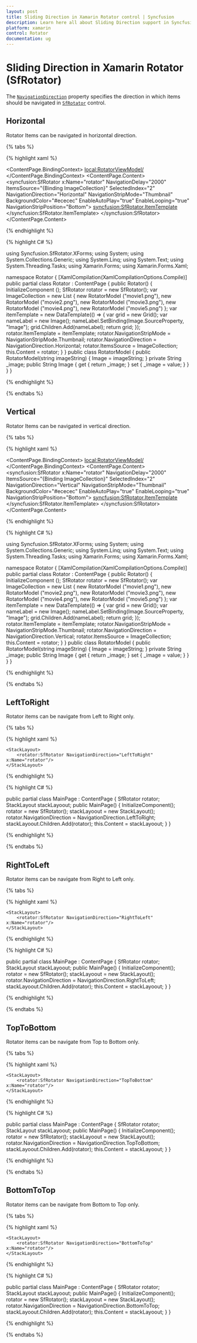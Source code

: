 ```yaml
---
layout: post
title: Sliding Direction in Xamarin Rotator control | Syncfusion
description: Learn here all about Sliding Direction support in Syncfusion Xamarin Rotator (SfRotator) control and more.
platform: xamarin 
control: Rotator
documentation: ug
---
```


# Sliding Direction in Xamarin Rotator (SfRotator)

The [`NavigationDirection`](https://help.syncfusion.com/cr/xamarin/Syncfusion.SfRotator.XForms.SfRotator.html#Syncfusion_SfRotator_XForms_SfRotator_NavigationDirection) property specifies the direction in which items should be navigated in [`SfRotator`](https://help.syncfusion.com/cr/xamarin/Syncfusion.SfRotator.XForms.SfRotator.html) control.

## Horizontal

Rotator Items can be navigated in horizontal direction.

{% tabs %}

{% highlight xaml %}

<ContentPage xmlns="http://xamarin.com/schemas/2014/forms"
             xmlns:x="http://schemas.microsoft.com/winfx/2009/xaml"
             xmlns:local="clr-namespace:RangeSlider"
             xmlns:syncfusion="clr-namespace:Syncfusion.SfRotator.XForms;assembly=Syncfusion.SfRotator.XForms"
             x:Class="RangeSlider.Rotator">
    <ContentPage.BindingContext>
        <local:RotatorViewModel/>
    </ContentPage.BindingContext>
    <ContentPage.Content>
        <syncfusion:SfRotator x:Name="rotator" 
                        NavigationDelay="2000" 
                        ItemsSource="{Binding ImageCollection}" 
                        SelectedIndex="2"
                        NavigationDirection="Horizontal"
                        NavigationStripMode="Thumbnail" 
                        BackgroundColor="#ececec"
                        EnableAutoPlay="true"
                        EnableLooping="true"
                        NavigationStripPosition="Bottom">
            <syncfusion:SfRotator.ItemTemplate>
                <DataTemplate>
                    <Image  Source="{Binding Image}"/>
                </DataTemplate>
            </syncfusion:SfRotator.ItemTemplate>
        </syncfusion:SfRotator>
    </ContentPage.Content>
</ContentPage>

{% endhighlight %}

{% highlight C# %}

using Syncfusion.SfRotator.XForms;
using System;
using System.Collections.Generic;
using System.Linq;
using System.Text;
using System.Threading.Tasks;
using Xamarin.Forms;
using Xamarin.Forms.Xaml;

namespace Rotator
{
	[XamlCompilation(XamlCompilationOptions.Compile)]
	public partial class Rotator : ContentPage
	{
		public Rotator()
		{
			InitializeComponent ();
            SfRotator rotator = new SfRotator();
            var ImageCollection = new List<RotatorModel> {
            new RotatorModel ("movie1.png"),
            new RotatorModel ("movie2.png"),
            new RotatorModel ("movie3.png"),
            new RotatorModel ("movie4.png"),
            new RotatorModel ("movie5.png")
            };
            var itemTemplate = new DataTemplate(() =>
            {
                var grid = new Grid();
                var nameLabel = new Image();
                nameLabel.SetBinding(Image.SourceProperty, "Image");
                grid.Children.Add(nameLabel);
                return grid;
            });
            rotator.ItemTemplate = itemTemplate;
            rotator.NavigationStripMode = NavigationStripMode.Thumbnail;
			rotator.NavigationDirection = NavigationDirection.Horizontal;
            rotator.ItemsSource = ImageCollection;
            this.Content = rotator;
        }
	}
    public class RotatorModel
    {
        public RotatorModel(string imageString)
        {
            Image = imageString;
        }
        private String _image;
        public String Image
        {
            get { return _image; }
            set { _image = value; }
        }
    }
}

{% endhighlight %}

{% endtabs %}

## Vertical

Rotator Items can be navigated in vertical direction.

{% tabs %}

{% highlight xaml %}

<ContentPage xmlns="http://xamarin.com/schemas/2014/forms"
             xmlns:x="http://schemas.microsoft.com/winfx/2009/xaml"
             xmlns:local="clr-namespace:RangeSlider"
             xmlns:syncfusion="clr-namespace:Syncfusion.SfRotator.XForms;assembly=Syncfusion.SfRotator.XForms"
             x:Class="RangeSlider.Rotator">
    <ContentPage.BindingContext>
        <local:RotatorViewModel/>
    </ContentPage.BindingContext>
    <ContentPage.Content>
        <syncfusion:SfRotator x:Name="rotator" 
                        NavigationDelay="2000" 
                        ItemsSource="{Binding ImageCollection}" 
                        SelectedIndex="2"
                        NavigationDirection="Vertical"
                        NavigationStripMode="Thumbnail" 
                        BackgroundColor="#ececec"
                        EnableAutoPlay="true"
                        EnableLooping="true"
                        NavigationStripPosition="Bottom">
            <syncfusion:SfRotator.ItemTemplate>
                <DataTemplate>
                    <Image  Source="{Binding Image}"/>
                </DataTemplate>
            </syncfusion:SfRotator.ItemTemplate>
        </syncfusion:SfRotator>
    </ContentPage.Content>
</ContentPage>	

{% endhighlight %}

{% highlight C# %}

using Syncfusion.SfRotator.XForms;
using System;
using System.Collections.Generic;
using System.Linq;
using System.Text;
using System.Threading.Tasks;
using Xamarin.Forms;
using Xamarin.Forms.Xaml;

namespace Rotator
{
	[XamlCompilation(XamlCompilationOptions.Compile)]
	public partial class Rotator : ContentPage
	{
		public Rotator()
		{
			InitializeComponent ();
            SfRotator rotator = new SfRotator();
            var ImageCollection = new List<RotatorModel> {
            new RotatorModel ("movie1.png"),
            new RotatorModel ("movie2.png"),
            new RotatorModel ("movie3.png"),
            new RotatorModel ("movie4.png"),
            new RotatorModel ("movie5.png")
            };
            var itemTemplate = new DataTemplate(() =>
            {
                var grid = new Grid();
                var nameLabel = new Image();
                nameLabel.SetBinding(Image.SourceProperty, "Image");
                grid.Children.Add(nameLabel);
                return grid;
            });
            rotator.ItemTemplate = itemTemplate;
            rotator.NavigationStripMode = NavigationStripMode.Thumbnail;
	        rotator.NavigationDirection = NavigationDirection.Vertical;
            rotator.ItemsSource = ImageCollection;
            this.Content = rotator;
        }
	}
    public class RotatorModel
    {
        public RotatorModel(string imageString)
        {
            Image = imageString;
        }
        private String _image;
        public String Image
        {
            get { return _image; }
            set { _image = value; }
        }
    }
}

{% endhighlight %}

{% endtabs %}

## LeftToRight

Rotator items can be navigate from Left to Right only.

{% tabs %}

{% highlight xaml %}

<?xml version="1.0" encoding="utf-8" ?>
<ContentPage xmlns="http://xamarin.com/schemas/2014/forms"
             xmlns:x="http://schemas.microsoft.com/winfx/2009/xaml"
             xmlns:d="http://xamarin.com/schemas/2014/forms/design"
             xmlns:mc="http://schemas.openxmlformats.org/markup-compatibility/2006"
             mc:Ignorable="d"
             xmlns:rotator="clr-namespace:Syncfusion.SfRotator.XForms;assembly=Syncfusion.SfRotator.XForms"
             x:Class="RotatorNavigation.MainPage">
    
    <StackLayout>
        <rotator:SfRotator NavigationDirection="LeftToRight" x:Name="rotator"/>
    </StackLayout>

</ContentPage>

{% endhighlight %}

{% highlight C# %}

public partial class MainPage : ContentPage
{
    SfRotator rotator;
    StackLayout stackLayoout;
    public MainPage()
    {
        InitializeComponent();
        rotator = new SfRotator();
        stackLayoout = new StackLayout();
        rotator.NavigationDirection = NavigationDirection.LeftToRight;
        stackLayoout.Children.Add(rotator);
        this.Content = stackLayoout;
    }
}

{% endhighlight %}

{% endtabs %}

## RightToLeft

Rotator items can be navigate from Right to Left only.

{% tabs %}

{% highlight xaml %}

<?xml version="1.0" encoding="utf-8" ?>
<ContentPage xmlns="http://xamarin.com/schemas/2014/forms"
             xmlns:x="http://schemas.microsoft.com/winfx/2009/xaml"
             xmlns:d="http://xamarin.com/schemas/2014/forms/design"
             xmlns:mc="http://schemas.openxmlformats.org/markup-compatibility/2006"
             mc:Ignorable="d"
             xmlns:rotator="clr-namespace:Syncfusion.SfRotator.XForms;assembly=Syncfusion.SfRotator.XForms"
             x:Class="RotatorNavigation.MainPage">
    
    <StackLayout>
        <rotator:SfRotator NavigationDirection="RightToLeft" x:Name="rotator"/>
    </StackLayout>

</ContentPage>

{% endhighlight %}

{% highlight C# %}

public partial class MainPage : ContentPage
{
    SfRotator rotator;
    StackLayout stackLayoout;
    public MainPage()
    {
        InitializeComponent();
        rotator = new SfRotator();
        stackLayoout = new StackLayout();
        rotator.NavigationDirection = NavigationDirection.RightToLeft;
        stackLayoout.Children.Add(rotator);
        this.Content = stackLayoout;
    }
}

{% endhighlight %}

{% endtabs %}

## TopToBottom

Rotator items can be navigate from Top to Bottom only.

{% tabs %}

{% highlight xaml %}

<?xml version="1.0" encoding="utf-8" ?>
<ContentPage xmlns="http://xamarin.com/schemas/2014/forms"
             xmlns:x="http://schemas.microsoft.com/winfx/2009/xaml"
             xmlns:d="http://xamarin.com/schemas/2014/forms/design"
             xmlns:mc="http://schemas.openxmlformats.org/markup-compatibility/2006"
             mc:Ignorable="d"
             xmlns:rotator="clr-namespace:Syncfusion.SfRotator.XForms;assembly=Syncfusion.SfRotator.XForms"
             x:Class="RotatorNavigation.MainPage">
    
    <StackLayout>
        <rotator:SfRotator NavigationDirection="TopToBottom" x:Name="rotator"/>
    </StackLayout>

</ContentPage>

{% endhighlight %}

{% highlight C# %}

public partial class MainPage : ContentPage
{
    SfRotator rotator;
    StackLayout stackLayoout;
    public MainPage()
    {
        InitializeComponent();
        rotator = new SfRotator();
        stackLayoout = new StackLayout();
        rotator.NavigationDirection = NavigationDirection.TopToBottom;
        stackLayoout.Children.Add(rotator);
        this.Content = stackLayoout;
    }
}

{% endhighlight %}

{% endtabs %}

## BottomToTop

Rotator items can be navigate from Bottom to Top only.

{% tabs %}

{% highlight xaml %}

<?xml version="1.0" encoding="utf-8" ?>
<ContentPage xmlns="http://xamarin.com/schemas/2014/forms"
             xmlns:x="http://schemas.microsoft.com/winfx/2009/xaml"
             xmlns:d="http://xamarin.com/schemas/2014/forms/design"
             xmlns:mc="http://schemas.openxmlformats.org/markup-compatibility/2006"
             mc:Ignorable="d"
             xmlns:rotator="clr-namespace:Syncfusion.SfRotator.XForms;assembly=Syncfusion.SfRotator.XForms"
             x:Class="RotatorNavigation.MainPage">
    
    <StackLayout>
        <rotator:SfRotator NavigationDirection="BottomToTop" x:Name="rotator"/>
    </StackLayout>

</ContentPage>

{% endhighlight %}

{% highlight C# %}

public partial class MainPage : ContentPage
{
    SfRotator rotator;
    StackLayout stackLayoout;
    public MainPage()
    {
        InitializeComponent();
        rotator = new SfRotator();
        stackLayoout = new StackLayout();
        rotator.NavigationDirection = NavigationDirection.BottomToTop;
        stackLayoout.Children.Add(rotator);
        this.Content = stackLayoout;
    }
}

{% endhighlight %}

{% endtabs %}

